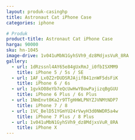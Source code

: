 ```yaml
---
layout: produk-casinghp
title: Astronaut Cat iPhone Case
categories: iphone

# Produk
product-title: Astronaut Cat iPhone Case
harga: 90000
sku: hn-1045
image-drive: 1v041uMbN1GyhSVh9_dz8MdjxsVuR_8RA
gallery:
  - url: 1dRzssnl4AY65e84gUxRmJ_i0fbISXMM9
    title: iPhone 5 / 5s / SE
  - url: 1AF_Lx0Z2rDUDSRJAjifB41znWF5dsFiK
    title: iPhone 6 / 6s
  - url: 1gvkO08eYb7eQcUwHwYBowPajizqBgGUU
    title: iPhone 6 Plus / 6s Plus
  - url: 1NmEnvt0Ka2r9TTgHHWLPNYZJVNMtNDP7
    title: iPhone 7 / 8
  - url: 1VC_BelD51YGmYU24rVwyH3d0NWDR5a4w
    title: iPhone 7 Plus / 8 Plus
  - url: 1v041uMbN1GyhSVh9_dz8MdjxsVuR_8RA
    title: iPhone X
---
```

